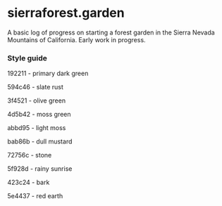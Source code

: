 # sierraforest.garden

A basic log of progress on starting a forest garden in the Sierra Nevada
Mountains of California. Early work in progress. 


### Style guide

192211 - primary dark green

594c46 - slate rust

3f4521 - olive green

4d5b42 - moss green

abbd95 - light moss

bab86b - dull mustard

72756c - stone

5f928d - rainy sunrise

423c24 - bark

5e4437 - red earth

